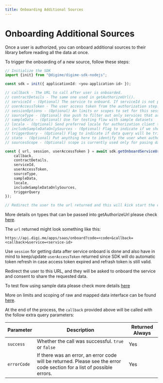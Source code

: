 ```yaml
---
title: Onboarding Additional Sources
---
```


# Onboarding Additional Sources

Once a user is authorized, you can onboard additional sources to their library before reading all the data at once.

To trigger the onboarding of a new source, follow these steps:

```typescript
// Initialize the SDK
import {init} from "@digime/digime-sdk-nodejs";

const sdk = init({ applicationId: <you-application-id> });

// callback - The URL to call after user is onboarded.
// contractDetails - The same one used in getAuthorizeUrl().
// serviceId - (Optional) The service to onboard. If serviceId is not passed user will have option to choose service that will be added.
// userAccessToken - The user access token from the authorization step.
// sessionOptions - (Optional) An limits or scopes to set for this session.
// sourceType - (Optional) Use push to filter out only services that are used for push to provider type. Default SourceType is set to pull.
// sampleData - (Optional) Use for testing flow with sample datasets
// locale - (Optional) Send preferred locale for authorization client to be used. Default is en.
// includeSampleDataOnlySources - (Optional) Flag to indicate if we should include sample data only sources. Default is false.
// triggerQuery - (Optional) Flag to indicate if data query will be triggered post service authorisation. Default is true. If this is set to false data for added service will not be returned. You may want to set to false when adding multiple services subsequently and only get data for all services when adding last service.
// state - (Optional) Put anything here to identify the user when authorization completes. This will be passed back in the callback.
// sourcesScope - (Optional) scope is currently used only for pasing data type.

const { url, session, userAccessToken } = await sdk.getOnboardServiceUrl({
    callback,
    contractDetails,
    serviceId,
    userAccessToken,
    sourceType,
    sampleData,
    locale,
    includeSampleDataOnlySources,
    triggerQuery
});

// Redirect the user to the url returned and this will kick start the onboarding process.
```

More details on types that can be passed into getAuthorizeUrl please check [here](../interfaces/Types.GetOnboardServiceUrlOptions.html).

The `url` returned might look something like this:

```
https://api.digi.me/apps/saas/onboard?code=<code>&callback=<callback>&service=<service-id>
```

Use `session` for getting data after service onboard is done and also have in mind to keep/update `userAccessToken` returned since SDK will do automatic token refresh in case access token expired and refrash token is still valid.

Redirect the user to this URL, and they will be asked to onboard the service and consent to share the requested data.

To test flow using sample data please check more details [here](../sample-datasets.md)

More on limits and scoping of raw and mapped data interface can be found [here](../interfaces/Types.PullSessionOptions.html).

At the end of the process, the `callback` provided above will be called with the follow extra query parameters:

| Parameter   | Description                                                                                                             | Returned Always |
| ----------- | ----------------------------------------------------------------------------------------------------------------------- | --------------- |
| `success`   | Whether the call was successful. `true` or `false`                                                                      | Yes             |
| `errorCode` | If there was an error, an error code will be returned. Please see the error code section for a list of possible errors. | Yes             |

